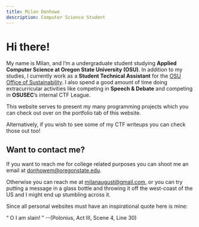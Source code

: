 ```yaml
---
title: Milan Donhowe
description: Computer Science Student 
---
```



# Hi there!

My name is Milan, and I’m a undergraduate student studying **Applied Computer Science at Oregon State University (OSU)**.  In addition to my studies, I currently work as a **Student Technical Assistant** for the [OSU Office of Sustainability](https://fa.oregonstate.edu/sustainability/about/sustainability-office).  I also spend a good amount of time doing extracurricular activities like competing in **Speech & Debate** and competing in **OSUSEC**’s internal CTF League.


This website serves to present my many programming projects which you can check out over on the portfolio tab of this website.

Alternatively, if you wish to see some of my CTF writeups you can check those out too!

## Want to contact me?

If you want to reach me for college related purposes you can shoot me an email at [donhowem@oregonstate.edu](mailto:donhowem@oregonstate.edu).

Otherwise you can reach me at [milanaugust@gmail.com](mailto:milanaugust@gmail.com), or you can try putting a message in a glass bottle and throwing it off the west-coast of the US and I might end up stumbling across it.


Since all personal websites must have an inspirational quote here is mine: 

<q> O I am slain! </q> --(Polonius, Act III, Scene 4, Line 30) 
